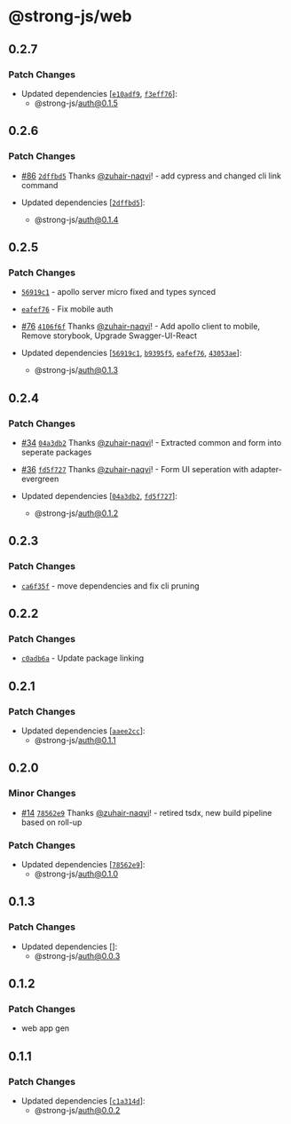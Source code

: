 # @strong-js/web

## 0.2.7

### Patch Changes

- Updated dependencies [[`e10adf9`](https://github.com/strongly-labs/strong-js/commit/e10adf933789c3e2983ee6d97dc89f3ab8195d02), [`f3eff76`](https://github.com/strongly-labs/strong-js/commit/f3eff7681b0e053a896cc9cd3021518bd86d0112)]:
  - @strong-js/auth@0.1.5

## 0.2.6

### Patch Changes

- [#86](https://github.com/strongly-labs/strong-js/pull/86) [`2dffbd5`](https://github.com/strongly-labs/strong-js/commit/2dffbd5a4f76ec16cf3ab164a071187f6f5f64e0) Thanks [@zuhair-naqvi](https://github.com/zuhair-naqvi)! - add cypress and changed cli link command

- Updated dependencies [[`2dffbd5`](https://github.com/strongly-labs/strong-js/commit/2dffbd5a4f76ec16cf3ab164a071187f6f5f64e0)]:
  - @strong-js/auth@0.1.4

## 0.2.5

### Patch Changes

- [`56919c1`](https://github.com/strongly-labs/strong-js/commit/56919c16e10ceb06d16fdfd9d2fafbb9aaab9dcd) - apollo server micro fixed and types synced

* [`eafef76`](https://github.com/strongly-labs/strong-js/commit/eafef763426d543ca5bbfd389e853b53d5ca1f6a) - Fix mobile auth

- [#76](https://github.com/strongly-labs/strong-js/pull/76) [`4106f6f`](https://github.com/strongly-labs/strong-js/commit/4106f6f79c7df88378df9f7206c28566c9d14659) Thanks [@zuhair-naqvi](https://github.com/zuhair-naqvi)! - Add apollo client to mobile, Remove storybook, Upgrade Swagger-UI-React

- Updated dependencies [[`56919c1`](https://github.com/strongly-labs/strong-js/commit/56919c16e10ceb06d16fdfd9d2fafbb9aaab9dcd), [`b9395f5`](https://github.com/strongly-labs/strong-js/commit/b9395f53b8785de22ab0963d8a26f50bb60fb6ee), [`eafef76`](https://github.com/strongly-labs/strong-js/commit/eafef763426d543ca5bbfd389e853b53d5ca1f6a), [`43053ae`](https://github.com/strongly-labs/strong-js/commit/43053ae5fdb96347385e87ef837354626a702059)]:
  - @strong-js/auth@0.1.3

## 0.2.4

### Patch Changes

- [#34](https://github.com/strongly-labs/strong-js/pull/34) [`04a3db2`](https://github.com/strongly-labs/strong-js/commit/04a3db28e0a30987bec5e9ddec28bb245cc464b5) Thanks [@zuhair-naqvi](https://github.com/zuhair-naqvi)! - Extracted common and form into seperate packages

* [#36](https://github.com/strongly-labs/strong-js/pull/36) [`fd5f727`](https://github.com/strongly-labs/strong-js/commit/fd5f7279c09d07707a07bbb3f557d3608e03d80b) Thanks [@zuhair-naqvi](https://github.com/zuhair-naqvi)! - Form UI seperation with adapter-evergreen

* Updated dependencies [[`04a3db2`](https://github.com/strongly-labs/strong-js/commit/04a3db28e0a30987bec5e9ddec28bb245cc464b5), [`fd5f727`](https://github.com/strongly-labs/strong-js/commit/fd5f7279c09d07707a07bbb3f557d3608e03d80b)]:
  - @strong-js/auth@0.1.2

## 0.2.3

### Patch Changes

- [`ca6f35f`](https://github.com/strongly-labs/strong-js/commit/ca6f35f169b7997f33f24c889cae9fefc3967f18) - move dependencies and fix cli pruning

## 0.2.2

### Patch Changes

- [`c0adb6a`](https://github.com/strongly-labs/strong-js/commit/c0adb6a0af12bfa7b7fbc439d4f5f796777ccf45) - Update package linking

## 0.2.1

### Patch Changes

- Updated dependencies [[`aaee2cc`](https://github.com/strongly-labs/strong-js/commit/aaee2cc6c04f63f1673aabc2f3c72002728ddcaa)]:
  - @strong-js/auth@0.1.1

## 0.2.0

### Minor Changes

- [#14](https://github.com/strongly-labs/strong-js/pull/14) [`78562e9`](https://github.com/strongly-labs/strong-js/commit/78562e974a895c7dfe0c6f5765414edb34764802) Thanks [@zuhair-naqvi](https://github.com/zuhair-naqvi)! - retired tsdx, new build pipeline based on roll-up

### Patch Changes

- Updated dependencies [[`78562e9`](https://github.com/strongly-labs/strong-js/commit/78562e974a895c7dfe0c6f5765414edb34764802)]:
  - @strong-js/auth@0.1.0

## 0.1.3

### Patch Changes

- Updated dependencies []:
  - @strong-js/auth@0.0.3

## 0.1.2

### Patch Changes

- web app gen

## 0.1.1

### Patch Changes

- Updated dependencies [[`c1a314d`](https://github.com/strongly-labs/strongly/commit/c1a314daff85da271fba691f2619e210dda50f88)]:
  - @strong-js/auth@0.0.2
